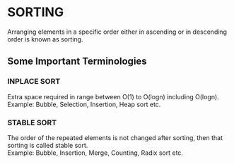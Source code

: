 # SORTING
Arranging elements in a specific order either in ascending or in descending order is known as sorting.

## Some Important Terminologies
### INPLACE SORT
Extra space required in range between O(1) to O(logn) including O(logn).<br>
Example: Bubble, Selection, Insertion, Heap sort etc.

### STABLE SORT
The order of the repeated elements is not changed after sorting, then that sorting is called stable sort. <br>
Example: Bubble, Insertion, Merge, Counting, Radix sort etc.
